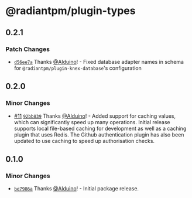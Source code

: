 # @radiantpm/plugin-types

## 0.2.1

### Patch Changes

-   [`d56ee7a`](https://github.com/RadiantPM/RadiantPM/commit/d56ee7a722c213219abb7b6806dcbf0807d70409) Thanks [@Alduino](https://github.com/Alduino)! - Fixed database adapter names in schema for `@radiantpm/plugin-knex-database`'s configuration

## 0.2.0

### Minor Changes

-   [#11](https://github.com/RadiantPM/RadiantPM/pull/11) [`92bb839`](https://github.com/RadiantPM/RadiantPM/commit/92bb839607e731207231fa999cbcc564c308e23b) Thanks [@Alduino](https://github.com/Alduino)! - Added support for caching values, which can significantly speed up many operations. Initial release supports local file-based caching for development as well as a caching plugin that uses Redis. The Github authentication plugin has also been updated to use caching to speed up authorisation checks.

## 0.1.0

### Minor Changes

-   [`be7986a`](https://github.com/RadiantGuild/Apps.RadiantPM/commit/be7986a62980476e650169f8ec49445ff1943d89) Thanks [@Alduino](https://github.com/Alduino)! - Initial package release.
